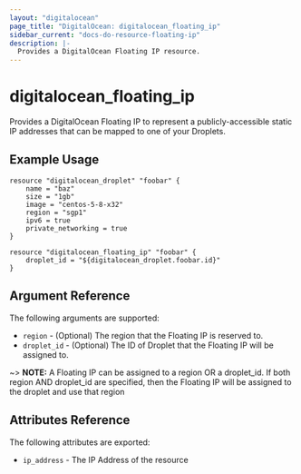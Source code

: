 ```yaml
---
layout: "digitalocean"
page_title: "DigitalOcean: digitalocean_floating_ip"
sidebar_current: "docs-do-resource-floating-ip"
description: |-
  Provides a DigitalOcean Floating IP resource.
---
```


# digitalocean\_floating_ip

Provides a DigitalOcean Floating IP to represent a publicly-accessible static IP addresses that can be mapped to one of your Droplets.

## Example Usage

```
resource "digitalocean_droplet" "foobar" {
    name = "baz"
    size = "1gb"
    image = "centos-5-8-x32"
    region = "sgp1"
    ipv6 = true
    private_networking = true
}

resource "digitalocean_floating_ip" "foobar" {
    droplet_id = "${digitalocean_droplet.foobar.id}"
}
```

## Argument Reference

The following arguments are supported:

* `region` - (Optional) The region that the Floating IP is reserved to. 
* `droplet_id` - (Optional) The ID of Droplet that the Floating IP will be assigned to.

~> **NOTE:** A Floating IP can be assigned to a region OR a droplet_id. If both region AND droplet_id are specified, then the Floating IP will be assigned to the droplet and use that region

## Attributes Reference

The following attributes are exported:

* `ip_address` - The IP Address of the resource
